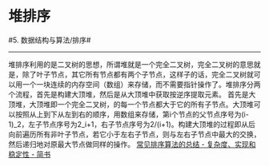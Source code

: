 # 堆排序
#5. 数据结构与算法/排序#
- - - -
堆排序利用的是二叉树的思想，所谓堆就是一个完全二叉树，完全二叉树的意思就是，除了叶子节点，其它所有节点都有两个子节点，这样子的话，完全二叉树就可以用一个一块连续的内存空间（数组）来存储，而不需要指针操作了。堆排序分两个流程，首先是构建大顶堆，然后是从大顶堆中获取按逆序提取元素。
首先是大顶堆，大顶堆即一个完全二叉树，的每一个节点都大于它的所有子节点。大顶堆可以按照从上到下从左到右的顺序，用数组来存储，第i个节点的父节点序号为(i-1)_2，左子节点序号为2_i+1，右子节点序号为2/(i+1)。构建大顶堆的过程即从后向前遍历所有非叶子节点，若它小于左右子节点，则与左右子节点中最大的交换，然后递归地对原最大节点做同样的操作。
[常见排序算法的总结 - 复杂度、实现和稳定性 - 简书](https://www.jianshu.com/p/916b15eae350)